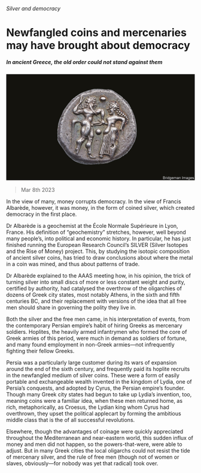 ###### Silver and democracy

# Newfangled coins and mercenaries may have brought about democracy 

##### In ancient Greece, the old order could not stand against them 

![image](images/20230311_STP002.jpg) 

> Mar 8th 2023 

In the view of many, money corrupts democracy. In the view of Francis Albarède, however, it was money, in the form of coined silver, which created democracy in the first place. 

Dr Albarède is a geochemist at the École Normale Supérieure in Lyon, France. His definition of “geochemistry” stretches, however, well beyond many people’s, into political and economic history. In particular, he has just finished running the European Research Council’s SILVER (Silver Isotopes and the Rise of Money) project. This, by studying the isotopic composition of ancient silver coins, has tried to draw conclusions about where the metal in a coin was mined, and thus about patterns of trade. 

Dr Albarède explained to the AAAS meeting how, in his opinion, the trick of turning silver into small discs of more or less constant weight and purity, certified by authority, had catalysed the overthrow of the oligarchies of dozens of Greek city states, most notably Athens, in the sixth and fifth centuries BC, and their replacement with versions of the idea that all free men should share in governing the polity they live in.

Both the silver and the free men came, in his interpretation of events, from the contemporary Persian empire’s habit of hiring Greeks as mercenary soldiers. Hoplites, the heavily armed infantrymen who formed the core of Greek armies of this period, were much in demand as soldiers of fortune, and many found employment in non-Greek armies—not infrequently fighting their fellow Greeks. 

Persia was a particularly large customer during its wars of expansion around the end of the sixth century, and frequently paid its hoplite recruits in the newfangled medium of silver coins. These were a form of easily portable and exchangeable wealth invented in the kingdom of Lydia, one of Persia’s conquests, and adopted by Cyrus, the Persian empire’s founder. Though many Greek city states had begun to take up Lydia’s invention, too, meaning coins were a familiar idea, when these men returned home, as rich, metaphorically, as Croesus, the Lydian king whom Cyrus had overthrown, they upset the political applecart by forming the ambitious middle class that is the  of all successful revolutions. 

Elsewhere, though the advantages of coinage were quickly appreciated throughout the Mediterranean and near-eastern world, this sudden influx of money and men did not happen, so the powers-that-were, were able to adjust. But in many Greek cities the local oligarchs could not resist the tide of mercenary silver, and the rule of free men (though not of women or slaves, obviously—for nobody was yet that radical) took over.


